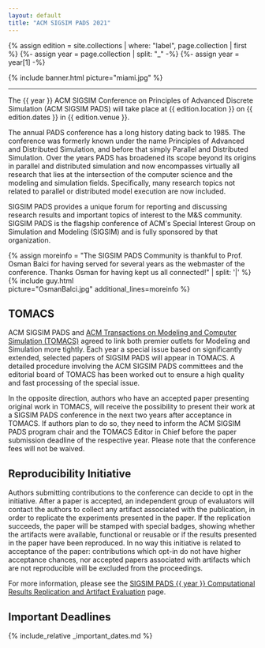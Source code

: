 ```yaml
---
layout: default
title: "ACM SIGSIM PADS 2021"
---
```


{% assign edition = site.collections | where: "label", page.collection | first %}
{%- assign year = page.collection | split: "_" -%}
{%- assign year = year[1] -%}

{% include banner.html     picture="miami.jpg" %}

---

The {{ year }} ACM SIGSIM Conference on Principles of Advanced Discrete Simulation (ACM SIGSIM PADS) will take place at {{ edition.location }} on {{ edition.dates }} in {{ edition.venue }}.

The annual PADS conference has a long history dating back to 1985. The conference was formerly known under the name Principles of Advanced and Distributed Simulation, and before that simply Parallel and Distributed Simulation. Over the years PADS has broadened its scope beyond its origins in parallel and distributed simulation and now encompasses virtually all research that lies at the intersection of the computer science and the modeling and simulation fields. Specifically, many research topics not related to parallel or distributed model execution are now included.

SIGSIM PADS provides a unique forum for reporting and discussing research results and important topics of interest to the M&S community. SIGSIM PADS is the flagship conference of ACM's Special Interest Group on Simulation and Modeling (SIGSIM) and is fully sponsored by that organization.

{% assign moreinfo = "The SIGSIM PADS Community is thankful to Prof. Osman Balci for having served for several years as the webmaster of the conference. Thanks Osman for having kept us all connected!" | split: '|' %}
{% include guy.html     
                        picture="OsmanBalci.jpg"
                        additional_lines=moreinfo %}

## TOMACS

ACM SIGSIM PADS and [ACM Transactions on Modeling and Computer Simulation (TOMACS)](https://tomacs.acm.org/) agreed to link both premier outlets for Modeling and Simulation more tightly. Each year a special issue based on significantly extended, selected papers of SIGSIM PADS will appear in TOMACS. A detailed procedure involving the ACM SIGSIM PADS committees and the editorial board of TOMACS has been worked out to ensure a high quality and fast processing of the special issue.

In the opposite direction, authors who have an accepted paper presenting original work in TOMACS, will receive the possibility to present their work at a SIGSIM PADS conference in the next two years after acceptance in TOMACS. If authors plan to do so, they need to inform the ACM SIGSIM PADS program chair and the TOMACS Editor in Chief before the paper submission deadline of the respective year. Please note that the conference fees will not be waived.

## Reproducibility Initiative

Authors submitting contributions to the conference can decide to opt in the initiative. After a paper is accepted, an independent group of evaluators will contact the authors to collect any artifact associated with the publication, in order to replicate the experiments presented in the paper. If the replication succeeds, the paper will be stamped with special badges, showing whether the artifacts were available, functional or reusable or if the results presented in the paper have been reproduced. In no way this initiative is related to acceptance of the paper: contributions which opt-in do not have higher acceptance chances, nor accepted papers associated with artifacts which are not reproducible will be excluded from the proceedings.

For more information, please see the [SIGSIM PADS {{ year }} Computational Results Replication and Artifact Evaluation](04.reproducibility.md) page.

## Important Deadlines

{% include_relative _important_dates.md %}
